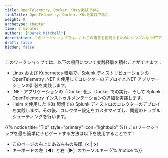 ```yaml
---
title: OpenTelemetry、Docker、K8sを実践で学ぶ
linkTitle: OpenTelemetry、Docker、K8sを実践で学ぶ
weight: 8
archetype: chapter
time: 2 minutes
authors: ["Derek Mitchell"]
description: このワークショップでは、これらの概念を説明するためにシンプルな.NETアプリケーションを使用します。さあ、始めましょう！ワークショップの終わりまでに、OpenTelemetryを使用した.NETアプリケーションの計装の実践経験を積み、そのアプリケーションのDocker化およびKubernetesへのデプロイを行います。また、Helmを使用したOpenTelemetryコレクターのデプロイ、コレクター設定のカスタマイズ、コレクター設定の問題のトラブルシューティングの経験も得られます。
draft: false
hidden: false
---
```


このワークショップでは、以下の項目について実践経験を積むことができます：

- Linux および Kubernetes 環境で、Splunk ディストリビューションの OpenTelemetry .NET を使用してコレクターのデプロイと.NET アプリケーションの計装を実践します。
- .NET アプリケーションの「Docker 化」、Docker での実行、そして Splunk OpenTelemetry インストゥルメンテーションの追加を実践します。
- Helm を使用した K8s 環境での Splunk ディストロのコレクターのデプロイを実践します。その後、コレクター設定をカスタマイズし、問題のトラブルシューティングを行います。

{{% notice title="Tip" style="primary"  icon="lightbulb" %}}
このワークショップを最も簡単にナビゲートする方法は以下を使用することです：

- このページの右上にある左右の矢印（**<** | **>**）
- キーボードの左（◀️）と右（▶️）のカーソルキー
  {{% /notice %}}
